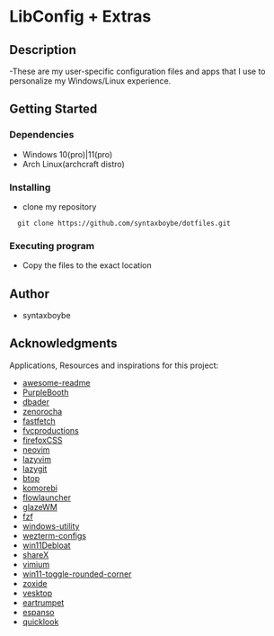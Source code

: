 # LibConfig + Extras

## Description

-These are my user-specific configuration files and apps that I use to personalize my Windows/Linux experience.

## Getting Started

### Dependencies

- Windows 10(pro)|11(pro)
- Arch Linux(archcraft distro)

### Installing

- clone my repository

```
  git clone https://github.com/syntaxboybe/dotfiles.git
```

### Executing program

- Copy the files to the exact location

## Author

- syntaxboybe

## Acknowledgments

Applications, Resources and inspirations for this project:

- [awesome-readme](https://github.com/matiassingers/awesome-readme)
- [PurpleBooth](https://gist.github.com/PurpleBooth/109311bb0361f32d87a2)
- [dbader](https://github.com/dbader/readme-template)
- [zenorocha](https://gist.github.com/zenorocha/4526327)
- [fastfetch](https://github.com/fastfetch-cli/fastfetch)
- [fvcproductions](https://gist.github.com/fvcproductions/1bfc2d4aecb01a834b46)
- [firefoxCSS](https://firefoxcss-store.github.io/)
- [neovim](https://neovim.io/)
- [lazyvim](https://www.lazyvim.org)
- [lazygit](https://github.com/jesseduffield/lazygit)
- [btop](https://github.com/aristocratos/btop4win)
- [komorebi](https://lgug2z.github.io/komorebi/)
- [flowlauncher](https://www.flowlauncher.com/)
- [glazeWM](https://github.com/glzr-io/glazewm)
- [fzf](https://github.com/junegunn/fzf)
- [windows-utility](https://github.com/ChrisTitusTech/winutil)
- [wezterm-configs](https://github.com/KevinSilvester/wezterm-config)
- [win11Debloat](https://github.com/Raphire/Win11Debloat)
- [shareX](https://getsharex.com/)
- [vimium](https://vimium.github.io/)
- [win11-toggle-rounded-corner](https://github.com/oberrich/win11-toggle-rounded-corners)
- [zoxide](https://github.com/ajeetdsouza/zoxide)
- [vesktop](https://github.com/Vencord/Vesktop)
- [eartrumpet](https://eartrumpet.app/)
- [espanso](https://espanso.org/)
- [quicklook](https://github.com/QL-Win/QuickLook)
